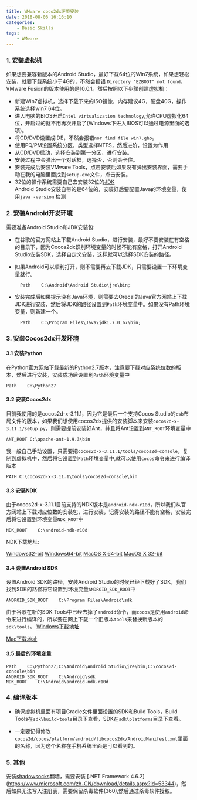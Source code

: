 ```yaml
---
title: WMware coco2dx环境安装
date: 2018-08-06 16:16:10
categories: 
    - Basic Skills
tags:
    - WMware
---
```


### 1. 安装虚拟机

如果想要兼容新版本的Android Studio，最好下载64位的Win7系统，如果想轻松安装，就要下载系统小于4G的，不然会报错 `Directory "EZBOOT" not found`，VMware Fusion的版本使用的是10.0.1。然后按照以下步骤创建虚拟机：

* 新建Win7虚拟机，选择下载下来的ISO镜像，内存建议4G，硬盘40G，操作系统选择win7 64位。
* 进入电脑的BIOS开启`Intel virtualization technology`,允许CPU虚拟化64位，开启过的就不用再次开启了(Windows下进入BIOS可以通过电源里面的选项)。
* 将CD/DVD设置成IDE，不然会报错`nor find file win7.gho`。
* 使用PQ/PM设置系统分区，类型选择NTFS，然后进阶，设置为作用
* 从CD/DVD启动，选择安装到第一分区，进行安装。
* 安装过程中会弹出一个对话框，选择否，否则会卡住。
* 安装完成后安装VMware Tools，点击安装后如果没有弹出安装界面，需要手动在我的电脑里面找到`setup.exe`文件，点击安装。
* 32位的操作系统需要自己去安装32位的[JDK](https://www.oracle.com/technetwork/java/javase/downloads/jdk8-downloads-2133151.html)  
Android Studio安装自带的是64位的，安装好后要配置Java的环境变量，使用`java -version` 检测



<!-- more -->

### 2. 安装Android开发环境

需要准备Android Studio和JDK安装包:

* 在谷歌的官方网站上下载Android Studio，进行安装，最好不要安装在有空格的目录下，因为Cocos2dx识别环境变量的时候不能有空格，打开Android Studio安装SDK，选择自定义安装，这样就可以选择SDK安装的路径。

* 如果Android可以顺利打开，则不需要再去下载JDK，只需要设置一下环境变量就行。

        Path    C:\Android\Android Studio\jre\bin;

* 安装完成后如果提示没有Java环境，则需要去Orecal的Java官方网站上下载JDK进行安装，然后将JDK的路径设置到`Path`环境变量中。如果没有Path环境变量，则新建一个。

        Path    C:\Program Files\Java\jdk1.7.0_67\bin;

### 3. 安装Cocos2dx开发环境

#### 3.1 安装Python

在Python[官方网站](https://www.python.org/downloads)下载最新的Python2.7版本，注意要下载对应系统位数的版本，然后进行安装，安装成功后设置到`Path`环境变量中

    Path    C:\Python27
    
#### 3.2 安装Cocos2dx
目前我使用的是cocos2d-x-3.11.1，因为它是最后一个支持Cocos Studio的`csb`布局文件的版本，如果我们想使用cocos2dx提供的安装脚本来安装`cocos2d-x-3.11.1/setup.py`，则需要提前安装好Ant，并且将Ant设置到`ANT_ROOT`环境变量中

    ANT_ROOT C:\apache-ant-1.9.3\bin
    
我一般自己手动设置，只需要把`cocos2d-x-3.11.1/tools/cocos2d-console`，复制到虚拟机中，然后将它设置到`Path`环境变量中,就可以使用`cocos`命令来进行编译版本

    PATH C:\cocos2d-x-3.11.1\tools\cocos2d-console\bin
    
#### 3.3 安装NDK

由于cocos2d-x-3.11.1目前支持的NDK版本是`android-ndk-r10d`，所以我们从官方网站上下载对应位数的安装包，进行安装，记得安装的路径不能有空格，安装完后将它设置到环境变量`NDK_ROOT`中

    NDK_ROOT    C:\android-ndk-r10d
    
NDK下载地址:

[Windows32-bit](http://dl.google.com/android/ndk/android-ndk-r10d-windows-x86.exe)
[Windows64-bit](http://dl.google.com/android/ndk/android-ndk-r10d-windows-x86_64.exe)
[MacOS X 64-bit](http://dl.google.com/android/ndk/android-ndk-r10d-darwin-x86_64.bin)
[MacOS X 32-bit](http://dl.google.com/android/ndk/android-ndk-r10d-darwin-x86.bin)

#### 3.4 设置Android SDK

设置Android SDK的路径，安装Android Studio的时候已经下载好了SDK，我们找到SDK的路径将它设置到环境变量`ANDROID_SDK_ROOT`中

    ANDROID_SDK_ROOT    C:\Program Files\Android\sdk

由于谷歌在新的SDK Tools中已经去掉了`android`命令，而`cocos`是使用`android`命令来进行编译的，所以要在网上下载一个旧版本`tools`来替换新版本的`sdk\tools`。
[Windows下载地址](https://dl.google.com/android/repository/tools_r25.2.5-windows.zip)

[Mac下载地址](https://dl.google.com/android/repository/tools_r25.2.5-macosx.zip)

#### 3.5 最后的环境变量

    Path    C:\Python27;C:\Android\Android Studio\jre\bin;C:\cocos2d-console\bin
    ANDROID_SDK_ROOT    C:\Android\sdk
    NDK_ROOT    C:\Android\android-ndk-r10d

### 4. 编译版本

* 确保虚拟机里面有项目Gradle文件里面设置的SDK和Build Tools，Build Tools在`sdk\build-tools`目录下查看，SDK在`sdk\platforms`目录下查看。

* 一定要记得修改`cocos2d/cocos/platform/android/libcocos2dx/AndroidManifest.xml`里面的名称，因为这个名称在手机系统里面是可以看到的。


### 5. 其他

安装[shadowsocks](https://github.com/shadowsocks/shadowsocks-windows/releases)翻墙，需要安装 [.NET Framework 4.6.2]
(https://www.microsoft.com/zh-CN/download/details.aspx?id=53344)，然后如果无法写入注册表，需要保留杀毒软件(360),然后通过杀毒软件授权。






 